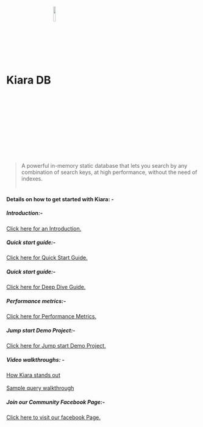 # Kiara DB <img src="https://www.kapoorlabs.com/wp-content/uploads/2020/06/54624690-AA61-4E27-8305-9234C6861A86-e1593536390892.png" width="10%" align="center" />
> A powerful in-memory static database that lets you search by any combination of search keys, at high performance, without the need of indexes.<br><br>
 

#### Details on how to get started with Kiara: -

##### Introduction:- 
[Click here for an Introduction.](https://www.kapoorlabs.com/kiara/)

##### Quick start guide:- 
[Click here for Quick Start Guide.](https://www.kapoorlabs.com/kiara-howto/)


##### Quick start guide:- 
[Click here for Deep Dive Guide.](https://www.kapoorlabs.com/kiara-deep-dive/)


##### Performance metrics:- 
[Click here for Performance Metrics.](https://www.kapoorlabs.com/kiara-performance/)

##### Jump start Demo Project:- 
[Click here for Jump start Demo Project.](https://www.kapoorlabs.com/kiara-demo-project)


##### Video walkthroughs: -

[How Kiara stands out](https://www.youtube.com/watch?time_continue=1&v=-AL6TrOgdKI&feature=emb_logo) <br> <br>
[Sample query walkthrough](https://www.youtube.com/watch?time_continue=2&v=-T-Bwu0WQAI&feature=emb_logo)

##### Join our Community Facebook Page:- 
[Click here to visit our facebook Page.](https://www.facebook.com/Kiara-DB-102798921952191)


